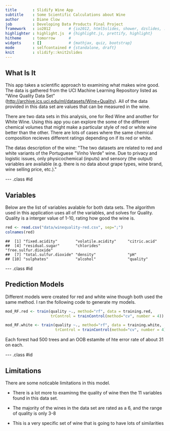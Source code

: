 ```yaml
---
title       : Slidify Wine App
subtitle    : Some Scientific Calculations about Wine
author      : Diane Clow
job         : Developing Data Products Final Project
framework   : io2012        # {io2012, html5slides, shower, dzslides, ...}
highlighter : highlight.js  # {highlight.js, prettify, highlight}
hitheme     : tomorrow      # 
widgets     : []            # {mathjax, quiz, bootstrap}
mode        : selfcontained # {standalone, draft}
knit        : slidify::knit2slides
---
```



## What Is It

This app takes a scientific approach to examining what makes wine good.  The data is gathered from the UCI Machine Learning Repository listed as "Wine Quality Data Set" (http://archive.ics.uci.edu/ml/datasets/Wine+Quality).  All of the data provided in this data set are values that can be measured in the wine.  

 

There are two data sets in this analysis, one for Red Wine and another for White Wine.  Using this app you can explore the some of the different chemical volumes that might make a particular style of red or white wine better than the other.  There are lots of cases where the same chemical composition recieves different ratings depending on if its red or white.

 

The datas description of the wine: "The two datasets are related to red and white variants of the Portuguese "Vinho Verde" wine. Due to privacy and logistic issues, only physicochemical (inputs) and sensory (the output) variables are available (e.g. there is no data about grape types, wine brand, wine selling price, etc.)."

--- .class #id 

## Variables

Below are the list of variables avalable for both data sets.  The algorithm used in this application uses all of the variables, and solves for Quality.  Quality is a interger value of 1-10, rating how good the wine is.


```r
red <- read.csv("data/winequality-red.csv", sep=";")
colnames(red)
```

```
##  [1] "fixed.acidity"        "volatile.acidity"     "citric.acid"         
##  [4] "residual.sugar"       "chlorides"            "free.sulfur.dioxide" 
##  [7] "total.sulfur.dioxide" "density"              "pH"                  
## [10] "sulphates"            "alcohol"              "quality"
```

--- .class #id 

## Prediction Models

Different models were created for red and white wine though both used the same method.  I ran the following code to generate my models.


```r
mod_RF.red <- train(quality ~., method="rf", data = training.red, 
                    trControl = trainControl(method="cv", number = 4))

mod_RF.white <- train(quality ~., method="rf", data = training.white, 
                      trControl = trainControl(method="cv", number = 4))
```

Each forest had 500 trees and an OOB estamite of hte error rate of about 31 on each.

--- .class #id 

## Limitations

There are some noticable limitations in this model.  

- There is a lot more to examinng the quality of wine then the 11 variables found in this data set.

- The majority of the wines in the data set are rated as a 6, and the range of quality is only 3-8

- This is a very specific set of wine that is going to have lots of similarities
